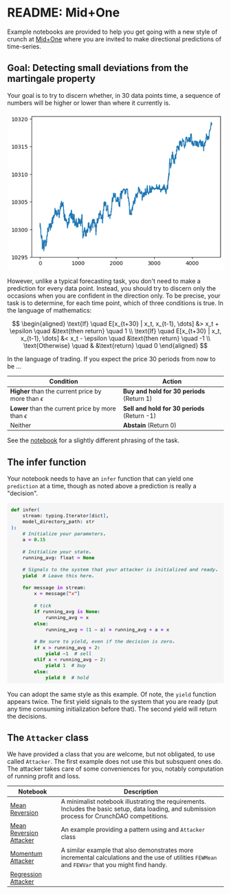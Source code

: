 # README: Mid+One

Example notebooks are provided to help you get going with a new style of crunch at [Mid+One](  ) where you are invited to make directional predictions of time-series. 

## Goal: Detecting small deviations from the martingale property 

Your goal is to try to discern whether, in 30 data points time, a sequence of numbers will be higher or lower than where it currently is. 

![Time Series](https://github.com/microprediction/endersnotebooks/blob/main/assets/images/timeseries.png?raw=true)

However, unlike a typical forecasting task, you don't need to make a prediction for every data point. Instead, you should try to discern only the occasions when you are confident in the direction only. To be precise, your
task is to determine, for each time point, which of three conditions is true. In the language of mathematics:

$$
\begin{aligned}
\text{If} \quad E[x_{t+30} | x_t, x_{t-1}, \dots] &> x_t + \epsilon \quad &\text{then return} \quad 1 \\
\text{If} \quad E[x_{t+30} | x_t, x_{t-1}, \dots] &< x_t - \epsilon \quad &\text{then return} \quad -1 \\
\text{Otherwise} \quad  & &\text{return} \quad 0
\end{aligned}
$$

In the language of trading. If you expect the price $30$ periods from now to be ...

| Condition | Action |
| --- | --- |
| **Higher** than the current price by more than $\epsilon$ | **Buy and hold for 30 periods** (Return 1) |
| **Lower** than the current price by more than $\epsilon$ | **Sell and hold for 30 periods** (Return -1) |
| Neither| **Abstain** (Return 0) |

See the [notebook](https://github.com/crunchdao/quickstarters/blob/master/competitions/mid-one/mean_reversion/mean_reversion.ipynb) for a slightly different phrasing of the task. 

## The infer function 

Your notebook needs to have an `infer` function that can yield one `prediction` at a time, though as noted above a prediction is really a "decision".  

![Infer](https://github.com/microprediction/endersnotebooks/blob/main/assets/images/infer.png?raw=true)

You can adopt the same style as this example. Of note, the `yield` function appears twice. The first yield signals to the system that you are ready (put any time consuming initialization before that). The second yield will return the decisions. 

## The `Attacker` class

We have provided a class that you are welcome, but not obligated, to use called `Attacker`. The first example does not use this but subsquent ones do. The attacker takes care of some conveniences for you, notably computation of running profit and loss. 

| Notebook | Description |
| --- | --- |
| [Mean Reversion](https://github.com/microprediction/quickstarters/blob/master/competitions/mid-one/mean_reversion/mean_reversion.ipynb) | A minimalist notebook illustrating the requirements. Includes the basic setup, data loading, and submission process for CrunchDAO competitions. |
| [Mean Reversion Attacker](https://github.com/microprediction/quickstarters/blob/master/competitions/mid-one/mean_reversion/mean_reversion_attacker.ipynb) | An example providing a pattern using and `Attacker` class |
| [Momentum Attacker](https://github.com/microprediction/quickstarters/blob/master/competitions/mid-one/mean_reversion/momentum_attacker.ipynb) | A similar example that also demonstrates more incremental calculations and the use of utilities `FEWMean` and `FEWVar` that you might find handy. |
| [Regression Attacker](https://github.com/microprediction/quickstarters/blob/master/competitions/mid-one/mean_reversion/regression_attacker.ipynb) |  |

